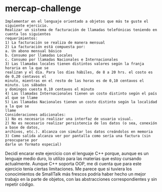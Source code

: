 # mercap-challenge

```
Implementar en el lenguaje orientado a objetos que más te guste el siguiente ejercicio.
Realizar un sistema de facturación de llamadas telefónicas teniendo en cuenta los siguientes
requerimientos:
1) La facturación se realiza de manera mensual
2) La facturación está compuesta por:
a. Un abono mensual básico
b. Consumo por llamadas Locales
c. Consumo por llamadas Nacionales e Internacionales
3) Las llamadas locales tienen distintos valores según la franja horaria en la que se
realizan y el día. Para los días hábiles, de 8 a 20 hrs. el costo es de 0,20 centavos el
minuto, mientras en el resto de las horas es de 0,10 centavos el minuto. Los sábados
y domingos cuesta 0,10 centavos el minuto
4) Las llamadas Internacionales tienen un costo distinto según el país al que se llame
5) Las llamadas Nacionales tienen un costo distinto según la localidad a la que se
llame
Consideraciones adicionales:
1) No es necesario realizar una interfaz de usuario visual.
2) No es necesario realizar persistencia de los datos (o sea, conexión a base de datos,
archivos, etc.). Alcanza con simular los datos creándolos en memoria
3) Como salida alcanza ver por pantalla como sería una factura (sin preocuparse por
darle un formato especial)
```

Decidí encarar este ejercicio con el lenguaje C++ porque, aunque es un lenguaje medio duro, lo utilizo para las materias que estoy cursando actualmente. Aunque C++ soporta OOP, me di cuenta que para este ejercicio tenía ciertas limitaciones. Me parece que si tuviera los conocimientos de SmallTalk más frescos podría haber hecho un mejor trabajo en la parte de objetos, con las abstracciones correspondientes y sin repetir código.  
